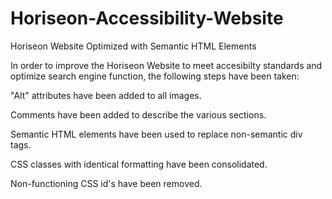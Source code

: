 # Horiseon-Accessibility-Website
Horiseon Website Optimized with Semantic HTML Elements

In order to improve the Horiseon Website to meet accesibilty standards and optimize search engine function, the following steps have been taken:

"Alt" attributes have been added to all images.

Comments have been added to describe the various sections.

Semantic HTML elements have been used to replace non-semantic div tags.

CSS classes with identical formatting have been consolidated.

Non-functioning CSS id's have been removed.